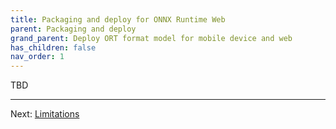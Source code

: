 ```yaml
---
title: Packaging and deploy for ONNX Runtime Web
parent: Packaging and deploy
grand_parent: Deploy ORT format model for mobile device and web
has_children: false
nav_order: 1
---
```


TBD

-------

Next: [Limitations](../limitations.md)
